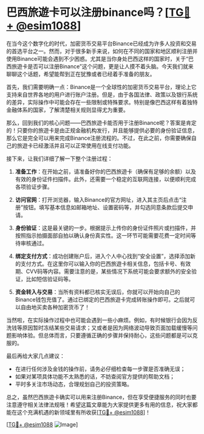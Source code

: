 # 巴西旅遊卡可以注册binance吗？[[TG💪+ @esim1088](https://t.me/s/esim1088)]

在当今这个数字化的时代，加密货币交易平台Binance已经成为许多人投资和交易的首选平台之一。然而，对于很多新手来说，如何在不同的国家和地区顺利注册并使用Binance可能会遇到不少困惑。尤其是当你身处巴西这样的国家时，关于“巴西旅遊卡是否可以注册Binance”这个问题，更是让人摸不着头脑。今天我们就来聊聊这个话题，希望能帮到正在犹豫或者已经着手准备的朋友。

首先，我们需要明确一点：Binance是一个全球性的加密货币交易平台，理论上它支持来自世界各地的用户进行账户注册。但是，由于各国法律、政策以及银行系统的差异，实际操作中可能会存在一些限制或特殊要求。特别是像巴西这样有着独特金融体系的国家，了解清楚相关规则显得尤为重要。

那么，回到我们的核心问题——巴西旅遊卡能否用于注册Binance呢？答案是肯定的！只要你的旅遊卡是由正规金融机构发行，并且能够提供必要的身份验证信息，那么它是完全可以用来完成Binance注册流程的。不过，在此之前，你需要确保自己的旅遊卡已经激活并且可以正常使用在线支付功能。

接下来，让我们详细了解一下整个注册过程：

1. **准备工作**：在开始之前，请准备好你的巴西旅遊卡（确保有足够的余额）以及有效的身份证件扫描件。此外，还需要一个稳定的互联网连接，以便顺利完成各项验证步骤。
   
2. **访问官网**：打开浏览器，输入Binance的官方网址，进入其主页后点击“注册”按钮。填写基本信息如邮箱地址、设置密码等，并勾选同意条款后提交申请。

3. **身份验证**：这是最关键的一步。根据提示上传你的身份证件照片或扫描件，并按照指示拍摄面部自拍以确认身份真实性。这一环节可能需要花费一定时间等待审核通过。

4. **绑定支付方式**：成功创建账户后，进入个人中心找到“安全设置”，选择添加新的支付方式。在这里你可以输入你的巴西旅遊卡相关信息，包括卡号、有效期、CVV码等内容。需要注意的是，某些情况下系统可能会要求额外的安全验证，比如短信验证码等。

5. **资金转入与交易**：当所有资料都已核实无误后，你就可以开始向自己的Binance钱包充值了。通过已绑定的巴西旅遊卡完成转账操作即可。之后就可以自由地买卖各种加密货币了！

当然啦，在实际操作过程中也可能会遇到一些小麻烦。例如，有时候银行会因为反洗钱等原因暂时冻结某些交易请求；又或者是因为网络波动导致页面加载缓慢等问题影响体验。但总体而言，只要遵循正确的步骤并保持耐心，这些问题都是可以克服的。

最后再给大家几点建议：
- 在进行任何涉及金钱的操作前，请务必仔细检查每一步骤是否准确无误；
- 如果对某项具体功能不太熟悉的话，不妨查阅官方提供的帮助文档；
- 平时多关注市场动态，合理规划自己的投资策略。

总之，虽然巴西旅遊卡确实可以用来注册Binance，但在享受便捷服务的同时也要注意遵守相关法律法规哦！希望这篇文章能为大家提供更多有用的信息，祝大家都能在这个充满机遇的新领域里有所收获[[TG💪+ @esim1088](https://t.me/s/esim1088)]！

[[TG💪+ @esim1088](https://t.me/s/esim1088) ![Image](https://i.postimg.cc/4NQfJmqS/Snipaste-2025-05-13-00-14-12.png)]